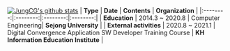 [![JungCG's github stats](https://github-readme-stats.vercel.app/api?username=JungCG&show_icons=true&hide=contribs&theme=highcontrast)](https://github.com/anuraghazra/github-readme-stats)
| **Type** | **Date** | **Contents** | **Organization** |
|:--------:|:--------:|:--------:|:--------:|
| **Education** | 2014.3 ~ 2020.8 | Computer Engineering| **Sejong University** |
| **External activities** | 2020.8 ~ 2021.1 | Digital Convergence Application SW Developer Training Course | **KH Information Education Institute** |

<!--
### Hi there 👋

[![Top Langs](https://github-readme-stats.vercel.app/api/top-langs/?username=JungCG)](https://github.com/anuraghazra/github-readme-stats)

**JungCG/JungCG** is a ✨ _special_ ✨ repository because its `README.md` (this file) appears on your GitHub profile.

Here are some ideas to get you started:

- 🔭 I’m currently working on ...
- 🌱 I’m currently learning ...
- 👯 I’m looking to collaborate on ...
- 🤔 I’m looking for help with ...
- 💬 Ask me about ...
- 📫 How to reach me: ...
- 😄 Pronouns: ...
- ⚡ Fun fact: ...
-->
